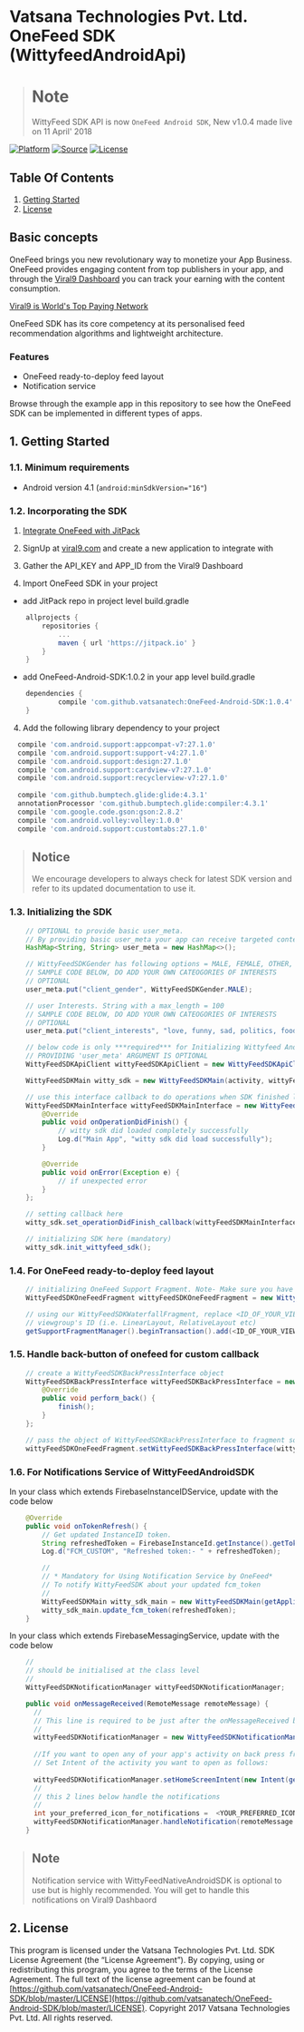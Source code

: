 # Vatsana Technologies Pvt. Ltd. OneFeed SDK (WittyfeedAndroidApi)

> # Note
> WittyFeed SDK API is now `OneFeed Android SDK`,
> New v1.0.4 made live on 11 April' 2018

[![Platform](https://img.shields.io/badge/Platform-Android-green.svg)](#)
[![Source](https://img.shields.io/badge/Source-JitPack-brightgreen.svg)](https://jitpack.io/private#vatsanatech/OneFeed-Android-SDK/1.0.4)
[![License](https://img.shields.io/badge/LICENSE-WittyFeed%20SDK%20License-blue.svg)](https://github.com/vatsanatech/OneFeed-Android-SDK/blob/master/LICENSE)

## Table Of Contents
1. [Getting Started](#1-getting-started)
2. [License](#2-license)

## Basic concepts
OneFeed brings you new revolutionary way to monetize your App Business. OneFeed provides engaging content from top publishers in your app, and through the [Viral9 Dashboard](https://viral9.com) you can track your earning with the content consumption.

[Viral9 is World's Top Paying Network](https://viral9.com)

OneFeed SDK has its core competency at its personalised feed recommendation algorithms and lightweight architecture.

### Features

* OneFeed ready-to-deploy feed layout
* Notification service

Browse through the example app in this repository to see how the OneFeed SDK can be implemented in different types of apps.

## 1. Getting Started

### 1.1. Minimum requirements

* Android version 4.1  (```android:minSdkVersion="16"```)

### 1.2. Incorporating the SDK

1. [Integrate OneFeed with JitPack](https://jitpack.io/private#vatsanatech/OneFeed-Android-SDK/1.0.4)

2. SignUp at [viral9.com](https://viral9.com) and create a new application to integrate with

3. Gather the API_KEY and APP_ID from the Viral9 Dashboard

4. Import OneFeed SDK in your project

* add JitPack repo in project level build.gradle
```gradle
    allprojects {
		repositories {
			...
			maven { url 'https://jitpack.io' }
		}
	}
```
* add OneFeed-Android-SDK:1.0.2 in your app level build.gradle
```gradle
    dependencies {
	        compile 'com.github.vatsanatech:OneFeed-Android-SDK:1.0.4'
	}
```

4. Add the following library dependency to your project
  
  ```gradle
    compile 'com.android.support:appcompat-v7:27.1.0'
    compile 'com.android.support:support-v4:27.1.0'
    compile 'com.android.support:design:27.1.0'
    compile 'com.android.support:cardview-v7:27.1.0'
    compile 'com.android.support:recyclerview-v7:27.1.0'
    
    compile 'com.github.bumptech.glide:glide:4.3.1'
    annotationProcessor 'com.github.bumptech.glide:compiler:4.3.1'
    compile 'com.google.code.gson:gson:2.8.2'
    compile 'com.android.volley:volley:1.0.0'
    compile 'com.android.support:customtabs:27.1.0'
 ```

> ## Notice
> We encourage developers to always check for latest SDK version and refer to its updated documentation to use it.

### 1.3. Initializing the SDK

```java
    // OPTIONAL to provide basic user_meta.
    // By providing basic user_meta your app can receive targeted content which has an higher CPM then regular content.
    HashMap<String, String> user_meta = new HashMap<>();

    // WittyFeedSDKGender has following options = MALE, FEMALE, OTHER, NONE
    // SAMPLE CODE BELOW, DO ADD YOUR OWN CATEOGORIES OF INTERESTS
    // OPTIONAL
    user_meta.put("client_gender", WittyFeedSDKGender.MALE);

    // user Interests. String with a max_length = 100
    // SAMPLE CODE BELOW, DO ADD YOUR OWN CATEOGORIES OF INTERESTS
    // OPTIONAL
    user_meta.put("client_interests", "love, funny, sad, politics, food, technology, DIY, friendship, hollywood, bollywood, NSFW"); // string max_length = 100

    // below code is only ***required*** for Initializing Wittyfeed Android SDK API
    // PROVIDING 'user_meta' ARGUMENT IS OPTIONAL
    WittyFeedSDKApiClient wittyFeedSDKApiClient = new WittyFeedSDKApiClient(activity, APP_ID, API_KEY, FCM_TOKEN  /*, user_meta*/  ););

    WittyFeedSDKMain witty_sdk = new WittyFeedSDKMain(activity, wittyFeedSDKApiClient);

    // use this interface callback to do operations when SDK finished loading
    WittyFeedSDKMainInterface wittyFeedSDKMainInterface = new WittyFeedSDKMainInterface() {
        @Override
        public void onOperationDidFinish() {
            // witty sdk did loaded completely successfully
            Log.d("Main App", "witty sdk did load successfully");
        }	

        @Override
        public void onError(Exception e) {
            // if unexpected error
        }
    };

    // setting callback here
    witty_sdk.set_operationDidFinish_callback(wittyFeedSDKMainInterface);

    // initializing SDK here (mandatory)
    witty_sdk.init_wittyfeed_sdk();
```

### 1.4. For OneFeed ready-to-deploy feed layout

```java
    // initializing OneFeed Support Fragment. Note- Make sure you have initialized the SDK in previous steps
    WittyFeedSDKOneFeedFragment wittyFeedSDKOneFeedFragment = new WittyFeedSDKOneFeedFragment();

    // using our WittyFeedSDKWaterfallFragment, replace <ID_OF_YOUR_VIEWGROUP_IN_WHICH_WATERFALL_FEED_FRAGMENT_WILL_BE_PLACED> with your
    // viewgroup's ID (i.e. LinearLayout, RelativeLayout etc)
    getSupportFragmentManager().beginTransaction().add(<ID_OF_YOUR_VIEWGROUP_IN_WHICH_WATERFALL_FEED_FRAGMENT_WILL_BE_PLACED>, fragment, "OneFeed").commit();
```

### 1.5. Handle back-button of onefeed for custom callback

```java
    // create a WittyFeedSDKBackPressInterface object
    WittyFeedSDKBackPressInterface wittyFeedSDKBackPressInterface = new WittyFeedSDKBackPressInterface() {
        @Override
        public void perform_back() {
            finish();
        }
    };

    // pass the object of WittyFeedSDKBackPressInterface to fragment so that when user taps on back button of onefeed, perform_back() function of interface will call
    wittyFeedSDKOneFeedFragment.setWittyFeedSDKBackPressInterface(wittyFeedSDKBackPressInterface);
```

### 1.6. For Notifications Service of WittyFeedAndroidSDK

In your class which extends FirebaseInstanceIDService, update with the code below
```java
    @Override
    public void onTokenRefresh() {
        // Get updated InstanceID token.
        String refreshedToken = FirebaseInstanceId.getInstance().getToken();
        Log.d("FCM_CUSTOM", "Refreshed token:- " + refreshedToken);

        //
        // * Mandatory for Using Notification Service by OneFeed*
        // To notify WittyFeedSDK about your updated fcm_token
        //
        WittyFeedSDKMain witty_sdk_main = new WittyFeedSDKMain(getApplicationContext(), new WittyFeedSDKApiClient(getApplicationContext(), APP_ID,  API_KEY, refreshedToken));
        witty_sdk_main.update_fcm_token(refreshedToken);
    }
```


In your class which extends FirebaseMessagingService, update with the code below
```java
    //
    // should be initialised at the class level
    //
    WittyFeedSDKNotificationManager wittyFeedSDKNotificationManager;

    public void onMessageReceived(RemoteMessage remoteMessage) {
      //
      // This line is required to be just after the onMessageReceived block starts
      //
      wittyFeedSDKNotificationManager = new WittyFeedSDKNotificationManager(getApplicationContext(), FirebaseInstanceId.getInstance().getToken());
      
      //If you want to open any of your app's activity on back press from Story Activity(That loads on clicking the notification)
      // Set Intent of the activity you want to open as follows:
      
      wittyFeedSDKNotificationManager.setHomeScreenIntent(new Intent(getApplicationContext(), <ACTIVITY_NAME>.class));
      //
      // this 2 lines below handle the notifications
      //
      int your_preferred_icon_for_notifications =  <YOUR_PREFERRED_ICON_FOR_NOTIFICATION>  //example: R.mipmap.ic_launcher
      wittyFeedSDKNotificationManager.handleNotification(remoteMessage.getData(), your_preferred_icon_for_notifications);
    }
```

> ## Note
> Notification service with WittyFeedNativeAndroidSDK is optional to use but is highly recommended. You will get to handle this notifications on Viral9 Dashbaord


## 2. License
This program is licensed under the Vatsana Technologies Pvt. Ltd. SDK License Agreement (the “License Agreement”).  By copying, using or redistributing this program, you agree to the terms of the License Agreement.  The full text of the license agreement can be found at [https://github.com/vatsanatech/OneFeed-Android-SDK/blob/master/LICENSE](https://github.com/vatsanatech/OneFeed-Android-SDK/blob/master/LICENSE).
Copyright 2017 Vatsana Technologies Pvt. Ltd.  All rights reserved.

